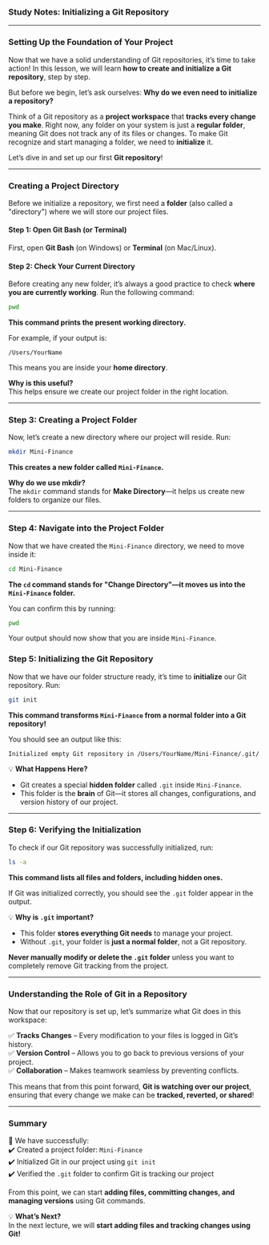 ### **Study Notes: Initializing a Git Repository**  

---

### **Setting Up the Foundation of Your Project**  

Now that we have a solid understanding of Git repositories, it’s time to take action! In this lesson, we will learn **how to create and initialize a Git repository**, step by step.  

But before we begin, let’s ask ourselves: **Why do we even need to initialize a repository?**  

Think of a Git repository as a **project workspace** that **tracks every change you make**. Right now, any folder on your system is just a **regular folder**, meaning Git does not track any of its files or changes. To make Git recognize and start managing a folder, we need to **initialize** it.  

Let’s dive in and set up our first **Git repository**!  

---

### **Creating a Project Directory**  

Before we initialize a repository, we first need a **folder** (also called a "directory") where we will store our project files.  

#### **Step 1: Open Git Bash (or Terminal)**  

First, open **Git Bash** (on Windows) or **Terminal** (on Mac/Linux).  

#### **Step 2: Check Your Current Directory**  

Before creating any new folder, it’s always a good practice to check **where you are currently working**. Run the following command:  

```sh
pwd
```

**This command prints the present working directory.**  

For example, if your output is:  

```
/Users/YourName
```

This means you are inside your **home directory**.  

**Why is this useful?**  
This helps ensure we create our project folder in the right location.  

---

### **Step 3: Creating a Project Folder**  

Now, let’s create a new directory where our project will reside. Run:  

```sh
mkdir Mini-Finance
```

**This creates a new folder called `Mini-Finance`.**  

**Why do we use mkdir?**  
The `mkdir` command stands for **Make Directory**—it helps us create new folders to organize our files.  

---

### **Step 4: Navigate into the Project Folder**  

Now that we have created the `Mini-Finance` directory, we need to move inside it:  

```sh
cd Mini-Finance
```

**The `cd` command stands for "Change Directory"—it moves us into the `Mini-Finance` folder.**  

You can confirm this by running:  

```sh
pwd
```

Your output should now show that you are inside `Mini-Finance`.  

### **Step 5: Initializing the Git Repository**  

Now that we have our folder structure ready, it’s time to **initialize** our Git repository. Run:  

```sh
git init
```

**This command transforms `Mini-Finance` from a normal folder into a Git repository!**  

You should see an output like this:  

```
Initialized empty Git repository in /Users/YourName/Mini-Finance/.git/
```

💡 **What Happens Here?**  
- Git creates a special **hidden folder** called `.git` inside `Mini-Finance`.  
- This folder is the **brain** of Git—it stores all changes, configurations, and version history of our project.  

---

### **Step 6: Verifying the Initialization**  

To check if our Git repository was successfully initialized, run:  

```sh
ls -a
```

**This command lists all files and folders, including hidden ones.**  

If Git was initialized correctly, you should see the `.git` folder appear in the output.  

💡 **Why is `.git` important?**  
- This folder **stores everything Git needs** to manage your project.  
- Without `.git`, your folder is **just a normal folder**, not a Git repository.  

**Never manually modify or delete the `.git` folder** unless you want to completely remove Git tracking from the project.  

---

### **Understanding the Role of Git in a Repository**  

Now that our repository is set up, let’s summarize what Git does in this workspace:  

✅ **Tracks Changes** – Every modification to your files is logged in Git’s history.  
✅ **Version Control** – Allows you to go back to previous versions of your project.  
✅ **Collaboration** – Makes teamwork seamless by preventing conflicts.  

This means that from this point forward, **Git is watching over our project**, ensuring that every change we make can be **tracked, reverted, or shared**!  

---

### **Summary**  

🚀 We have successfully:  
✔️ Created a project folder: `Mini-Finance`   
✔️ Initialized Git in our project using `git init`  
✔️ Verified the `.git` folder to confirm Git is tracking our project  

From this point, we can start **adding files, committing changes, and managing versions** using Git commands.  

💡 **What’s Next?**  
In the next lecture, we will **start adding files and tracking changes using Git!**

